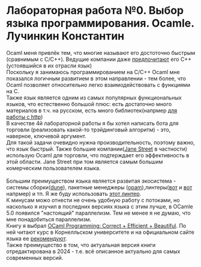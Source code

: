 # Лабораторная работа №0. Выбор языка программирования. Ocamle. Лучинкин Константин

Ocaml меня привлёк тем, что многие называют его достоточно быстрым (сравнимым с C/C++). Ведущие компании даже [предпочитают](https://www.efinancialcareers.com/news/2023/11/ocaml-vs-c-high-frequency-trading) его C++(устоявшийся в их отрасли язык) \
Поскольку я занимаюсь программированием на С/С++ Ocaml мне показался логичным развитием в этом направлении - тем более, что Ocaml позволяет относительно легко взаимодействовать с функциями на C. \
Также язык является одним из самых популярных функциональных языков, что естественно большой плюс: есть достаточно много материалов в т.ч. на русском, есть много библиотек(напрмер [для работы с http](https://opam.ocaml.org/packages/cohttp/))\
В качестве 4й лабораторной работы я бы хотел написать бота для торговли (реализовать какой-то трэйдинговый алгоритм) - это, наверное, ключевой аргумент.\
Для такой задачи очевидно нужна производительность, поэтому важно, что язык быстрый. Также большие компании([Jane Street](https://www.janestreet.com/) в частности) использую Ocaml для торговли, что подтерждает его эффективность в этой области. Jane Street при том является самым большим комерческим пользователем языка.
<br><br>Большим преимуществом языка является развитая экосистема - системы сборки([dune](https://dune.build/)), пакетные менеджеры ([opam](https://opam.ocaml.org/)),линтеры([вот](https://github.com/cryptosense/ocamllint) и [вот](https://github.com/cryptosense/ocamllint) напрмер) и тп. Я же буду использовать [этот линтер](https://github.com/OCamlPro/typerex-lint).\
К минусам можо отнести не очень удобную работу с потоками, но насколько я изучил в последних версиях языка с этим лучше, в OCamle 5.0 появился "настоящий" параллелизм. Тем не менее я не думаю, что мне понадобиться параллелизм.\
Книгу я выбрал [OCaml Programming: Correct + Efficient + Beautiful](https://cs3110.github.io/textbook/cover.html). По ней читают курс в Корнелльском университете и на официальном сайте языка ее [рекомендуют](https://ocaml.org/books). \
Также преимущество в том, что актуальная версия книги отредактирована в 2024 - т.е. всё описанное актуально для самых современных версий.